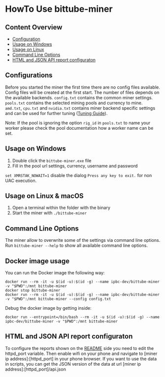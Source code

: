 # HowTo Use bittube-miner

## Content Overview
* [Configuration](#configuration)
* [Usage on Windows](#usage-on-windows)
* [Usage on Linux](#usage-on-linux)
* [Command Line Options](#command-line-options)
* [HTML and JSON API report configuraton](#html-and-json-api-report-configuraton)

## Configurations

Before you started the miner the first time there are no config files available.
Config files will be created at the first start.
The number of files depends on the available backends.
`config.txt` contains the common miner settings.
`pools.txt` contains the selected mining pools and currency to mine.
`amd.txt`, `cpu.txt` and `nvidia.txt` contains miner backend specific settings and can be used for further tuning ([Tuning Guide](tuning.md)).

Note: If the pool is ignoring the option `rig_id` in `pools.txt` to name your worker please check the pool documentation how a worker name can be set.

## Usage on Windows
1) Double click the `bittube-miner.exe` file
2) Fill in the pool url settings, currency, username and password

`set XMRSTAK_NOWAIT=1` disable the dialog `Press any key to exit.` for non UAC execution.


## Usage on Linux & macOS
1) Open a terminal within the folder with the binary
2) Start the miner with `./bittube-miner`

## Command Line Options

The miner allow to overwrite some of the settings via command line options.
Run `bittube-miner --help` to show all available command line options.

## Docker image usage

You can run the Docker image the following way:

```
docker run --rm -it -u $(id -u):$(id -g) --name ipbc-dev/bittube-miner -v "$PWD":/mnt bittube-miner
docker stop bittube-miner
docker run --rm -it -u $(id -u):$(id -g) --name ipbc-dev/bittube-miner -v "$PWD":/mnt bittube-miner --config config.txt
```

Debug the docker image by getting inside:

```
docker run --entrypoint=/bin/bash --rm -it -u $(id -u):$(id -g) --name ipbc-dev/bittube-miner -v "$PWD":/mnt bittube-miner
```

## HTML and JSON API report configuraton

To configure the reports shown on the [README](../README.md) side you need to edit the httpd_port variable. Then enable wifi on your phone and navigate to [miner ip address]:[httpd_port] in your phone browser. If you want to use the data in scripts, you can get the JSON version of the data at url [miner ip address]:[httpd_port]/api.json
